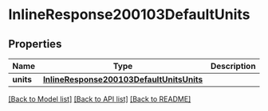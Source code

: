 # InlineResponse200103DefaultUnits

## Properties
Name | Type | Description | Notes
------------ | ------------- | ------------- | -------------
**units** | [**InlineResponse200103DefaultUnitsUnits**](InlineResponse200103DefaultUnitsUnits.md) |  | 

[[Back to Model list]](../README.md#documentation-for-models) [[Back to API list]](../README.md#documentation-for-api-endpoints) [[Back to README]](../README.md)



